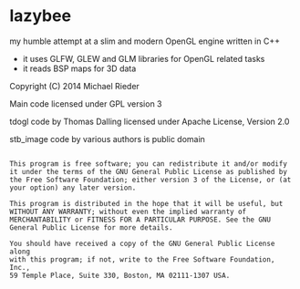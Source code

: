 lazybee
=======

my humble attempt at a slim and modern OpenGL engine written in C++

 * it uses GLFW, GLEW and GLM libraries for OpenGL related tasks
 * it reads BSP maps for 3D data

Copyright (C) 2014 Michael Rieder

Main code licensed under GPL version 3

tdogl code by Thomas Dalling licensed under Apache License, Version 2.0

stb_image code by various authors is public domain

 ~~~~~~~~~~~~~~~~~~~~~~~~~~~~~~~~~~~~~~~~~~~~~~~~~~~~~~~~~~~~~~~~~~~~~~~~~~

 This program is free software; you can redistribute it and/or modify
 it under the terms of the GNU General Public License as published by
 the Free Software Foundation; either version 3 of the License, or (at
 your option) any later version.

 This program is distributed in the hope that it will be useful, but
 WITHOUT ANY WARRANTY; without even the implied warranty of
 MERCHANTABILITY or FITNESS FOR A PARTICULAR PURPOSE. See the GNU
 General Public License for more details.

 You should have received a copy of the GNU General Public License along
 with this program; if not, write to the Free Software Foundation, Inc.,
 59 Temple Place, Suite 330, Boston, MA 02111-1307 USA.

 ~~~~~~~~~~~~~~~~~~~~~~~~~~~~~~~~~~~~~~~~~~~~~~~~~~~~~~~~~~~~~~~~~~~~~~~~~~
 
